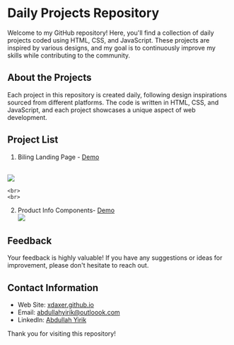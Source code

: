 # Daily Projects Repository

Welcome to my GitHub repository! Here, you'll find a collection of daily projects coded using HTML, CSS, and JavaScript. These projects are inspired by various designs, and my goal is to continuously improve my skills while contributing to the community.

## About the Projects

Each project in this repository is created daily, following design inspirations sourced from different platforms. The code is written in HTML, CSS, and JavaScript, and each project showcases a unique aspect of web development.

## Project List

1.  Biling Landing Page - [Demo](https://xdaxer.github.io/demos/frontdaily/1-Biling-Page/)
   <br>
    <img src="https://xdaxer.github.io/frontdaily-cover/1-Biling-Page.png">

    <br>
    <br>

2.  Product Info Components- [Demo](https://xdaxer.github.io/demos/frontdaily/2-Product-Info-Component/)
    <br>
    <img src="https://xdaxer.github.io/frontdaily-cover/2-Product-Info.png">

## Feedback

Your feedback is highly valuable! If you have any suggestions or ideas for improvement, please don't hesitate to reach out.

## Contact Information

- Web Site: [xdaxer.github.io](https://xdaxer.github.io/)
- Email: [abdullahyirik@outloook.com](mailto:abdullahyirik@outlook.com)
- LinkedIn: [Abdullah Yirik](https://www.linkedin.com/in/abdullahyirik)

Thank you for visiting this repository!

